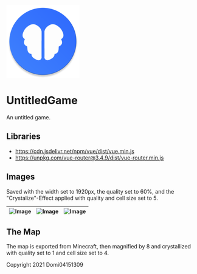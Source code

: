 ![Icon](https://raw.githubusercontent.com/Domi04151309/UntitledGame/main/pwa/mipmap-xxxhdpi/ic_launcher.png)

# UntitledGame
An untitled game.

## Libraries
- https://cdn.jsdelivr.net/npm/vue/dist/vue.min.js
- https://unpkg.com/vue-router@3.4.9/dist/vue-router.min.js

## Images
Saved with the width set to 1920px, the quality set to 60%, and the "Crystalize"-Effect applied with quality and cell size set to 5.

| ![Image](https://unsplash.com/photos/ICQRp7QaBiY/download) | ![Image](https://unsplash.com/photos/RndRFJ1v1kk/download) | ![Image](https://unsplash.com/photos/9gtiGV76NnM/download) |
| --- | --- | --- |

## The Map
The map is exported from Minecraft, then magnified by 8 and crystallized with quality set to 1 and cell size set to 4.

Copyright 2021 Domi04151309
